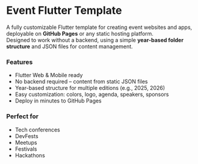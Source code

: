 # Event Flutter Template

A fully customizable Flutter template for creating event websites and apps, deployable on **GitHub Pages** or any static hosting platform.  
Designed to work without a backend, using a simple **year-based folder structure** and JSON files for content management.

### Features
- Flutter Web & Mobile ready
- No backend required – content from static JSON files
- Year-based structure for multiple editions (e.g., 2025, 2026)
- Easy customization: colors, logo, agenda, speakers, sponsors
- Deploy in minutes to GitHub Pages

### Perfect for
- Tech conferences
- DevFests
- Meetups
- Festivals
- Hackathons
